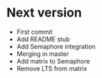# Next version
+ First commit
+ Add README stub
+ Add Semaphore integration
+ Merging in master
+ Add matrix to Semaphore
+ Remove LTS from matrix